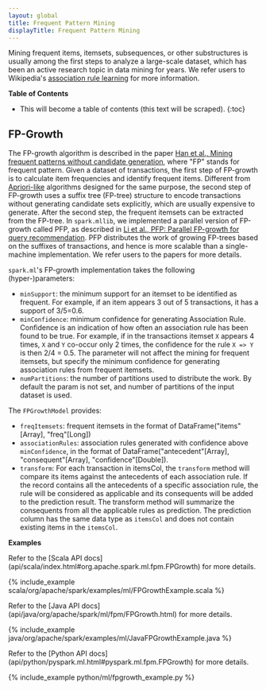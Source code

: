 ```yaml
---
layout: global
title: Frequent Pattern Mining
displayTitle: Frequent Pattern Mining
---
```


Mining frequent items, itemsets, subsequences, or other substructures is usually among the
first steps to analyze a large-scale dataset, which has been an active research topic in
data mining for years.
We refer users to Wikipedia's [association rule learning](http://en.wikipedia.org/wiki/Association_rule_learning)
for more information.

**Table of Contents**

* This will become a table of contents (this text will be scraped).
{:toc}

## FP-Growth

The FP-growth algorithm is described in the paper
[Han et al., Mining frequent patterns without candidate generation](http://dx.doi.org/10.1145/335191.335372),
where "FP" stands for frequent pattern.
Given a dataset of transactions, the first step of FP-growth is to calculate item frequencies and identify frequent items.
Different from [Apriori-like](http://en.wikipedia.org/wiki/Apriori_algorithm) algorithms designed for the same purpose,
the second step of FP-growth uses a suffix tree (FP-tree) structure to encode transactions without generating candidate sets
explicitly, which are usually expensive to generate.
After the second step, the frequent itemsets can be extracted from the FP-tree.
In `spark.mllib`, we implemented a parallel version of FP-growth called PFP,
as described in [Li et al., PFP: Parallel FP-growth for query recommendation](http://dx.doi.org/10.1145/1454008.1454027).
PFP distributes the work of growing FP-trees based on the suffixes of transactions,
and hence is more scalable than a single-machine implementation.
We refer users to the papers for more details.

`spark.ml`'s FP-growth implementation takes the following (hyper-)parameters:

* `minSupport`: the minimum support for an itemset to be identified as frequent.
  For example, if an item appears 3 out of 5 transactions, it has a support of 3/5=0.6.
* `minConfidence`: minimum confidence for generating Association Rule. Confidence is an indication of how often an
  association rule has been found to be true. For example, if in the transactions itemset `X` appears 4 times, `X`
  and `Y` co-occur only 2 times, the confidence for the rule `X => Y` is then 2/4 = 0.5. The parameter will not
  affect the mining for frequent itemsets, but specify the minimum confidence for generating association rules
  from frequent itemsets.
* `numPartitions`: the number of partitions used to distribute the work. By default the param is not set, and
  number of partitions of the input dataset is used.

The `FPGrowthModel` provides:

* `freqItemsets`: frequent itemsets in the format of DataFrame("items"[Array], "freq"[Long])
* `associationRules`: association rules generated with confidence above `minConfidence`, in the format of 
  DataFrame("antecedent"[Array], "consequent"[Array], "confidence"[Double]).
* `transform`: For each transaction in itemsCol, the `transform` method will compare its items against the antecedents
  of each association rule. If the record contains all the antecedents of a specific association rule, the rule
  will be considered as applicable and its consequents will be added to the prediction result. The transform
  method will summarize the consequents from all the applicable rules as prediction. The prediction column has
  the same data type as `itemsCol` and does not contain existing items in the `itemsCol`.


**Examples**

<div class="codetabs">

<div data-lang="scala" markdown="1">
Refer to the [Scala API docs](api/scala/index.html#org.apache.spark.ml.fpm.FPGrowth) for more details.

{% include_example scala/org/apache/spark/examples/ml/FPGrowthExample.scala %}
</div>

<div data-lang="java" markdown="1">
Refer to the [Java API docs](api/java/org/apache/spark/ml/fpm/FPGrowth.html) for more details.

{% include_example java/org/apache/spark/examples/ml/JavaFPGrowthExample.java %}
</div>

<div data-lang="python" markdown="1">
Refer to the [Python API docs](api/python/pyspark.ml.html#pyspark.ml.fpm.FPGrowth) for more details.

{% include_example python/ml/fpgrowth_example.py %}
</div>

</div>

